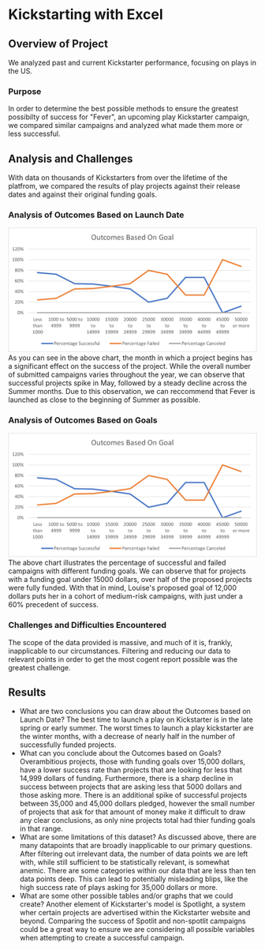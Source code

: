 # Kickstarting with Excel

## Overview of Project
We analyzed past and current Kickstarter performance, focusing on plays in the US.
### Purpose
In order to determine the best possible methods to ensure the greatest possibilty of success for "Fever", an upcoming play Kickstarter campaign, we compared similar campaigns and analyzed what made them more or less successful. 
## Analysis and Challenges
With data on thousands of Kickstarters from over the lifetime of the platfrom, we compared the results of play projects against their release dates and against their original funding goals. 
### Analysis of Outcomes Based on Launch Date
![Outcomes Vs. Launch Date](/resources/Outcomes_vs_Goals.png)
As you can see in the above chart, the month in which a project begins has a significant effect on the success of the project. While the overall number of submitted campaigns varies throughout the year, we can observe that successful projects spike in May, followed by a steady decline across the Summer months. Due to this observation, we can reccommend that Fever is launched as close to the beginning of Summer as possible. 
### Analysis of Outcomes Based on Goals
![Outcomes Vs. Goals](/resources/Outcomes_vs_Goals.png)
The above chart illustrates the percentage of successful and failed campaigns with different funding goals. We can observe that for projects with a funding goal under 15000 dollars, over half of the proposed projects were fully funded. With that in mind, Louise's proposed goal of 12,000 dollars puts her in a cohort of medium-risk campaigns, with just under a 60% precedent of success. 
### Challenges and Difficulties Encountered
The scope of the data provided is massive, and much of it is, frankly, inapplicable to our circumstances. Filtering and reducing our data to relevant points in order to get the most cogent report possible was the greatest challenge. 
## Results

- What are two conclusions you can draw about the Outcomes based on Launch Date?
The best time to launch a play on Kickstarter is in the late spring or early summer. The worst times to launch a play kickstarter are the winter months, with a decrease of nearly half in the number of successfully funded projects.
- What can you conclude about the Outcomes based on Goals?
Overambitious projects, those with funding goals over 15,000 dollars, have a lower success rate than projects that are looking for less that 14,999 dollars of funding. Furthermore, there is a sharp decline in success between projects that are asking less that 5000 dollars and those asking more. There is an additional spike of successful projects between 35,000 and 45,000 dollars pledged, however the small number of projects that ask for that amount of money make it difficult to draw any clear conclusions, as only nine projects total had thier funding goals in that range. 
- What are some limitations of this dataset?
As discussed above, there are many datapoints that are broadly inapplicable to our primary questions. After filtering out irrelevant data, the number of data points we are left with, while still sufficient to be statistically relevant, is somewhat anemic. There are some categories within our data that are less than ten data points deep. This can lead to potentially misleading blips, like the high success rate of plays asking for 35,000 dollars or more. 
- What are some other possible tables and/or graphs that we could create?
Another element of Kickstarter's model is Spotlight, a system wher certain projects are advertised within the Kickstarter website and beyond. Comparing the success of Spotlit and non-spotlit campaigns could be a great way to ensure we are considering all possible variables when attempting to create a successful campaign. 
